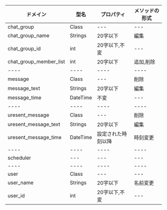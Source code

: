 



|ドメイン|型名|プロパティ|メソッドの形式|
| ---- | ---- | ---- | ---- |
|chat_group|  Class  |  ---  |  ---  |
|chat_group_name|  Strings  |  20字以下  |  編集  |
|chat_group_id|  int  |  20字以下,不変  |  ---  |
|chat_group_member_list|  int<List>  |  20字以下  |  追加,削除  |
| ---- | ---- | ---- | ---- |
|message|  Class  |  ---  |  削除  |
|message_text|  Strings  |  20字以下  |  編集  |
|message_time|  DateTime  |  不変  |  ---  |
| ---- | ---- | ---- | ---- |
|uresent_message|  Class  |  ---  |  削除  |
|uresent_message_text|  Strings  |  20字以下  |  編集  |
|uresent_message_time|  DateTime  |  設定された時刻以降  |  時刻変更  |
| ---- | ---- | ---- | ---- |
|scheduler|  ---  |  ---  |  ---  |
| ---- | ---- | ---- | ---- |
|user|  Class  |  ---  |  ---  |
|user_name|  Strings  |  20字以下  |  名前変更  |
|user_id|  int  |  20字以下,不変  |  ---  |